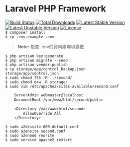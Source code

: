 # Laravel PHP Framework

[![Build Status](https://travis-ci.org/laravel/framework.svg)](https://travis-ci.org/laravel/framework)
[![Total Downloads](https://poser.pugx.org/laravel/framework/d/total.svg)](https://packagist.org/packages/laravel/framework)
[![Latest Stable Version](https://poser.pugx.org/laravel/framework/v/stable.svg)](https://packagist.org/packages/laravel/framework)
[![Latest Unstable Version](https://poser.pugx.org/laravel/framework/v/unstable.svg)](https://packagist.org/packages/laravel/framework)
[![License](https://poser.pugx.org/laravel/framework/license.svg)](https://packagist.org/packages/laravel/framework)
<br>
<code>$ composer install</code>     
<code>$ cp .env.example .env</code>     
> **Note:** 檢查 .env的資料庫環境變數      

<code>$ php artisan key:generate</code>     
<code>$ php artisan migrate --seed</code>      
<code>$ php artisan vendor:publish</code>      
<code>$ cp storage/app/control_backup.json storage/app/control.json</code>      
<code>$ sudo chmod 755 -R ../second/</code>      
<code>$ sudo chmod o+w -R storage/</code>       
<code>$ sudo vim /etc/apache2/sites-available/second.conf</code>     
```sh
    ServerAdmin webmaster@localhost
    DocumentRoot /var/www/html/second/public

    <Directory /var/www/html/second>
        AllowOverride All
    </Directory>
```
<code>$ sudo a2dissite 000-default.conf</code>      
<code>$ sudo a2ensite second.conf</code>     
<code>$ sudo a2enmod rewrite</code>     
<code>$ sudo service apache2 restart</code>     
